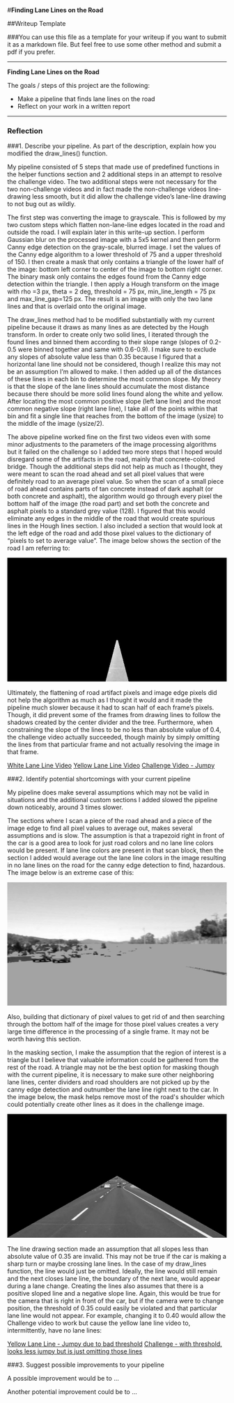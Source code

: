 #**Finding Lane Lines on the Road** 

##Writeup Template

###You can use this file as a template for your writeup if you want to submit it as a markdown file. But feel free to use some other method and submit a pdf if you prefer.

---

**Finding Lane Lines on the Road**

The goals / steps of this project are the following:
* Make a pipeline that finds lane lines on the road
* Reflect on your work in a written report


[//]: # (Image References)

[imageRoadSection]: ./ResultImages/roadSection.jpg "Road Section"
[imageMask]: ./ResultImages/maskSection.jpg "Mask Section"
[imageRemoveColor]: ./ResultImages/RemoveColor.jpg "Removed Color"

---

### Reflection

###1. Describe your pipeline. As part of the description, explain how you modified the draw_lines() function.

 My pipeline consisted of 5 steps that made use of predefined functions in the helper functions section and 2 additional steps in an attempt to resolve the challenge video. The two additional steps were not necessary for the two non-challenge videos and in fact made the non-challenge videos line-drawing less smooth, but it did allow the challenge video’s lane-line drawing to not bug out as wildly.

 The first step was converting the image to grayscale. This is followed by my two custom steps which flatten non-lane-line edges located in the road and outside the road. I will explain later in this write-up section. I perform Gaussian blur on the processed image with a 5x5 kernel and then perform Canny edge detection on the gray-scale, blurred image. I set the values of the Canny edge algorithm to a lower threshold of 75 and a upper threshold of 150. I then create a mask that only contains a triangle of the lower half of the image: bottom left corner to center of the image to bottom right corner. The binary mask only contains the edges found from the Canny edge detection within the triangle. I then apply a Hough transform on the image with rho =3 px, theta = 2 deg, threshold = 75 px, min_line_length = 75 px and max_line_gap=125 px. The result is an image with only the two lane lines and that is overlaid onto the original image.

 The draw_lines method had to be modified substantially with my current pipeline because it draws as many lines as are detected by the Hough transform. In order to create only two solid lines, I iterated through the found lines and binned them according to their slope range (slopes of 0.2-0.5 were binned together and same with 0.6-0.9). I make sure to exclude any slopes of absolute value less than 0.35 because I figured that a horizontal lane line should not be considered, though I realize this may not be an assumption I’m allowed to make. I then added up all of the distances of these lines in each bin to determine the most common slope. My theory is that the slope of the lane lines should accumulate the most distance because there should be more solid lines found along the white and yellow. After locating the most common positive slope (left lane line) and the most common negative slope (right lane line), I take all of the points within that bin and fit a single line that reaches from the bottom of the image (ysize) to the middle of the image (ysize/2).

 The above pipeline worked fine on the first two videos even with some minor adjustments to the parameters of the image processing algorithms but it failed on the challenge so I added two more steps that I hoped would disregard some of the artifacts in the road, mainly that concrete-colored bridge. Though the additional steps did not help as much as I thought, they were meant to scan the road ahead and set all pixel values that were definitely road to an average pixel value. So when the scan of a small piece of road ahead contains parts of tan concrete instead of dark asphalt (or both concrete and asphalt), the algorithm would go through every pixel the bottom half of the image (the road part) and set both the concrete and asphalt pixels to a standard grey value (128). I figured that this would eliminate any edges in the middle of the road that would create spurious lines in the Hough lines section. I also included a section that would look at the left edge of the road and add those pixel values to the dictionary of “pixels to set to average value”. The image below shows the section of the road I am referring to:

 ![alt text][imageRoadSection]
 
 Ultimately, the flattening of road artifact pixels and image edge pixels did not help the algorithm as much as I thought it would and it made the pipeline much slower because it had to scan half of each frame’s pixels. Though, it did prevent some of the frames from drawing lines to follow the shadows created by the center divider and the tree. Furthermore, when constraining the slope of the lines to be no less than absolute value of 0.4, the challenge video actually succeeded, though mainly by simply omitting the lines from that particular frame and not actually resolving the image in that frame.

[White Lane Line Video](https://www.youtube.com/watch?v=5QFGzzh83Ec&feature=youtu.be)
[Yellow Lane Line Video](https://www.youtube.com/watch?v=M8MODgdEyAs&feature=youtu.be)
[Challenge Video - Jumpy](https://www.youtube.com/watch?v=nUBTyS9HWc8&feature=youtu.be)

###2. Identify potential shortcomings with your current pipeline


 My pipeline does make several assumptions which may not be valid in situations and the additional custom sections I added slowed the pipeline down noticeably, around 3 times slower.

 The sections where I scan a piece of the road ahead and a piece of the image edge to find all pixel values to average out, makes several assumptions and is slow. The assumption is that a trapezoid right in front of the car is a good area to look for just road colors and no lane line colors would be present. If lane line colors are present in that scan block, then the section I added would average out the lane line colors in the image resulting in no lane lines on the road for the canny edge detection to find, hazardous. The image below is an extreme case of this:
 
  ![alt text][imageRemoveColor]
 
 Also, building that dictionary of pixel values to get rid of and then searching through the bottom half of the image for those pixel values creates a very large time difference in the processing of a single frame. It may not be worth having this section.

 In the masking section, I make the assumption that the region of interest is a triangle but I believe that valuable information could be gathered from the rest of the road. A triangle may not be the best option for masking though with the current pipeline, it is necessary to make sure other neighboring lane lines, center dividers and road shoulders are not picked up by the canny edge detection and outnumber the lane line right next to the car. In the image below, the mask helps remove most of the road's shoulder which could potentially create other lines as it does in the challenge image.
 
 ![alt text][imageMask]
 
 The line drawing section made an assumption that all slopes less than absolute value of 0.35 are invalid. This may not be true if the car is making a sharp turn or maybe crossing lane lines. In the case of my draw_lines function, the line would just be omitted. Ideally, the line would still remain and the next closes lane line, the boundary of the next lane, would appear during a lane change. Creating the lines also assumes that there is a positive sloped line and a negative slope line. Again, this would be true for the camera that is right in front of the car, but if the camera were to change position, the threshold of 0.35 could easily be violated and that particular lane line would not appear. For example, changing it to 0.40 would allow the Challenge video to work but cause the yellow lane line video to, intermittently, have no lane lines:

 [Yellow Lane Line - Jumpy due to bad threshold](https://www.youtube.com/watch?v=nqMc9dktbnE&feature=youtu.be)
 [Challenge - with threshold, looks less jumpy but is just omitting those lines](https://www.youtube.com/watch?v=7MDdxSi2Uco&feature=youtu.be)

###3. Suggest possible improvements to your pipeline

A possible improvement would be to ...

Another potential improvement could be to ...